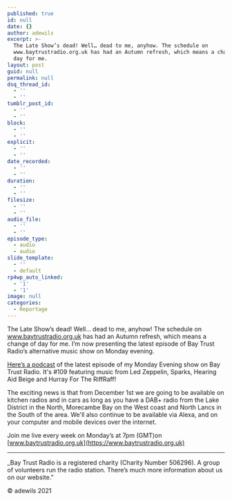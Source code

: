 ```yaml
---
published: true
id: null
date: {}
author: adewils
excerpt: >-
  The Late Show’s dead! Well… dead to me, anyhow. The schedule on
  www.baytrustradio.org.uk has had an Autumn refresh, which means a change of
  day for me.
layout: post
guid: null
permalink: null
dsq_thread_id:
  - ''
  - ''
tumblr_post_id:
  - ''
  - ''
block:
  - ''
  - ''
explicit:
  - ''
  - ''
date_recorded:
  - ''
  - ''
duration:
  - ''
  - ''
filesize:
  - ''
  - ''
audio_file:
  - ''
  - ''
episode_type:
  - audio
  - audio
slide_template:
  - ''
  - default
rp4wp_auto_linked:
  - '1'
  - '1'
image: null
categories:
  - Reportage
---
```

The Late Show’s dead! Well… dead to me, anyhow! The schedule on www.baytrustradio.org.uk has had an Autumn refresh, which means a change of day for me. I’m now presenting the latest episode of Bay Trust Radio’s alternative music show on Monday evening.
 
 [Here’s a podcast](https://www.mixcloud.com/BayTrustRadio/monday-evening-with-adrian-wilson-8) of the latest episode of my Monday Evening show on Bay Trust Radio. It's #109 featuring music from Led Zeppelin, Sparks, Hearing Aid Beige and Hurray For The RiffRaff!
 
 The exciting news is that from December 1st we are going to be available on kitchen radios and in cars as long as you have a DAB+ radio from the Lake District in the North, Morecambe Bay on the West coast  and North Lancs in the South of the area. We'll also continue to be available via Alexa, and on your computer and mobile devices over the internet.
 
 Join me live every week on Monday’s at 7pm (GMT)on [www.baytrustradio.org.uk](https://www.baytrustradio.org.uk)
 
 ---

_Bay Trust Radio is a registered charity (Charity Number 506296). A group of volunteers run the radio station. There’s much more information about us on our website.”  

© adewils 2021
